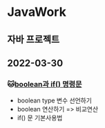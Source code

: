 # JavaWork
## 자바 프로젝트

## 2022-03-30
### :cat:[boolean과 if() 명령문](https://github.com/hana825/javaworks/tree/master/Java_10_Varriable_06)
* boolean type 변수 선언하기
* boolean 연산하기 => 비교연산
* if() 문 기본사용법